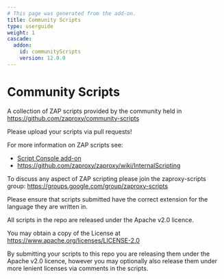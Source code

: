 ```yaml
---
# This page was generated from the add-on.
title: Community Scripts
type: userguide
weight: 1
cascade:
  addon:
    id: communityScripts
    version: 12.0.0
---
```


# Community Scripts

A collection of ZAP scripts provided by the community held in <https://github.com/zaproxy/community-scripts>   

Please upload your scripts via pull requests!   

For more information on ZAP scripts see:

* [Script Console add-on](/docs/desktop/addons/script-console/)
* <https://github.com/zaproxy/zaproxy/wiki/InternalScripting>

To discuss any aspect of ZAP scripting please join the zaproxy-scripts group: <https://groups.google.com/group/zaproxy-scripts>   

Please ensure that scripts submitted have the correct extension for the language they are written in.   

All scripts in the repo are released under the Apache v2.0 licence.   

You may obtain a copy of the License at <https://www.apache.org/licenses/LICENSE-2.0>   

By submitting your scripts to this repo you are releasing them under the Apache v2.0 licence, however you may optionally also release them under more lenient licenses via comments in the scripts.
